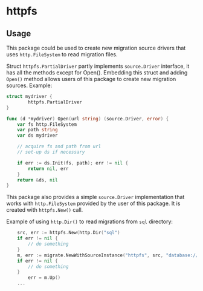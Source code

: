 # httpfs

## Usage

This package could be used to create new migration source drivers that uses
`http.FileSystem` to read migration files.

Struct `httpfs.PartialDriver` partly implements `source.Driver` interface, it has all
the methods except for Open(). Embedding this struct and adding `Open()` method
allows users of this package to create new migration sources. Example:

```go
struct mydriver {
        httpfs.PartialDriver
}

func (d *mydriver) Open(url string) (source.Driver, error) {
	var fs http.FileSystem
	var path string
	var ds mydriver

	// acquire fs and path from url
	// set-up ds if necessary

	if err := ds.Init(fs, path); err != nil {
		return nil, err
	}
	return &ds, nil
}
```

This package also provides a simple `source.Driver` implementation that works
with `http.FileSystem` provided by the user of this package. It is created with
`httpfs.New()` call.

Example of using `http.Dir()` to read migrations from `sql` directory:

```go
	src, err := httpfs.New(http.Dir("sql")
	if err != nil {
		// do something
	}
	m, err := migrate.NewWithSourceInstance("httpfs", src, "database://url")
	if err != nil {
		// do something
	}
        err = m.Up()
	...
```
